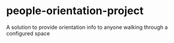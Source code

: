 # people-orientation-project
A solution to provide orientation info to anyone walking through a configured space
